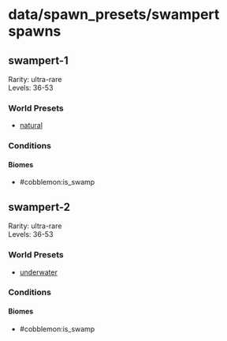 # data/spawn_presets/swampert spawns  
  
## swampert-1  
Rarity: ultra-rare  
Levels: 36-53  
  
### World Presets  
* [natural](/data/world_presets/natural.md)  
  
### Conditions  
  
#### Biomes  
  * #cobblemon:is_swamp
  
  
## swampert-2  
Rarity: ultra-rare  
Levels: 36-53  
  
### World Presets  
* [underwater](/data/world_presets/underwater.md)  
  
### Conditions  
  
#### Biomes  
  * #cobblemon:is_swamp
  
